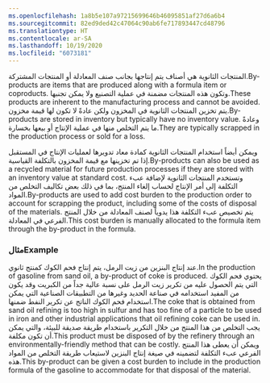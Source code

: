 ```yaml
---
ms.openlocfilehash: 1a8b5e107a97215699646b46095851af27d6a6b4
ms.sourcegitcommit: 82ed9ded42c47064c90ab6fe717893447cd48796
ms.translationtype: HT
ms.contentlocale: ar-SA
ms.lasthandoff: 10/19/2020
ms.locfileid: "6073181"
---
```

<span data-ttu-id="f34dd-101">المنتجات الثانوية هي أصناف يتم إنتاجها بجانب صنف المعادلة أو المنتجات المشتركة.</span><span class="sxs-lookup"><span data-stu-id="f34dd-101">By-products are items that are produced along with a formula item or coproducts.</span></span> <span data-ttu-id="f34dd-102">وتكون هذه المنتجات مضمنة في عملية التصنيع ولا يمكن تجنبها.</span><span class="sxs-lookup"><span data-stu-id="f34dd-102">These products are inherent to the manufacturing process and cannot be avoided.</span></span> <span data-ttu-id="f34dd-103">يتم تخزين المنتجات الثانوية في المخزون ولكن عادةً لا تكون لها قيمة مخزون.</span><span class="sxs-lookup"><span data-stu-id="f34dd-103">By-products are stored in inventory but typically have no inventory value.</span></span> <span data-ttu-id="f34dd-104">وعادةً ما يتم التخلص منها في عملية الإنتاج أو بيعها بخسارة.</span><span class="sxs-lookup"><span data-stu-id="f34dd-104">They are typically scrapped in the production process or sold for a loss.</span></span>

<span data-ttu-id="f34dd-105">ويمكن أيضاً استخدام المنتجات الثانوية كمادة معاد تدويرها لعمليات الإنتاج في المستقبل إذا تم تخزينها مع قيمة المخزون بالتكلفة القياسية.</span><span class="sxs-lookup"><span data-stu-id="f34dd-105">By-products can also be used as a recycled material for future production processes if they are stored with an inventory value at standard cost.</span></span> <span data-ttu-id="f34dd-106">وتستخدم المنتجات الثانوية لإضافة عبء التكلفة إلى أمر الإنتاج لحساب إلغاء المنتج، بما في ذلك بعض تكاليف التخلص من المواد.</span><span class="sxs-lookup"><span data-stu-id="f34dd-106">By-products are used to add cost burden to the production order to account for scrapping the product, including some of the costs of disposal of the materials.</span></span> <span data-ttu-id="f34dd-107">يتم تخصيص عبء التكلفة هذا يدوياً لصنف المعادلة من خلال المنتج الفرعي في المعادلة.</span><span class="sxs-lookup"><span data-stu-id="f34dd-107">This cost burden is manually allocated to the formula item through the by-product in the formula.</span></span>

### <a name="example"></a><span data-ttu-id="f34dd-108">مثال</span><span class="sxs-lookup"><span data-stu-id="f34dd-108">Example</span></span>

<span data-ttu-id="f34dd-109">عند إنتاج البنزين من زيت الرمل، يتم إنتاج فحم الكوك كمنتج ثانوي.</span><span class="sxs-lookup"><span data-stu-id="f34dd-109">In the production of gasoline from sand oil, a by-product of coke is produced.</span></span> <span data-ttu-id="f34dd-110">يحتوي فحم الكوك التي يتم الحصول عليه من تكرير زيت الرمل على نسبة عالية جداً من الكبريت وقد يكون من المفيد استخدامه في صناعة الحديد وغيرها من التطبيقات الصناعية التي يمكن استخدام فحم الكوك الناتج عن تكرير النفط ضمنها.</span><span class="sxs-lookup"><span data-stu-id="f34dd-110">The coke that is obtained from sand oil refining is too high in sulfur and has too fine of a particle to be used in iron and other industrial applications that oil refining coke can be used in.</span></span> <span data-ttu-id="f34dd-111">يجب التخلص من هذا المنتج من خلال التكرير باستخدام طريقة صديقة للبيئة، والتي يمكن أن تكون مكلفة.</span><span class="sxs-lookup"><span data-stu-id="f34dd-111">This product must be disposed of by the refinery through an environmentally-friendly method that can be costly.</span></span> <span data-ttu-id="f34dd-112">ويمكن أن يعطى هذا المنتج الفرعي عبء التكلفة لتضمينه في صيغة إنتاج البنزين لاستيعاب طريقة التخلص من المواد هذه.</span><span class="sxs-lookup"><span data-stu-id="f34dd-112">This by-product can be given a cost burden to include in the production formula of the gasoline to accommodate for that disposal of the material.</span></span>
